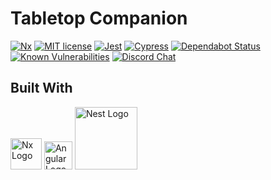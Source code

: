 # Tabletop Companion

[![Nx](https://img.shields.io/badge/Built%20With-Nx-blueviolet.svg?style=plastic)](https://nx.dev/getting-started/what-is-nx)
[![MIT license](https://img.shields.io/badge/License-MIT-brightgreen.svg?style=plastic)](http://opensource.org/licenses/MIT)
[![Jest](https://img.shields.io/badge/Tested%20With-Jest-maroon.svg?style=plastic)](https://jestjs.io)
[![Cypress](https://img.shields.io/badge/Tested%20With-Cypress-2e3138.svg?style=plastic)](https://www.cypress.io)
[![Dependabot Status](https://api.dependabot.com/badges/status?host=github&repo=jmcdo29/zeldaPlay)](https://dependabot.com)
[![Known Vulnerabilities](https://snyk.io/test/github/jmcdo29/zeldaPlay/badge.svg?targetFile=package.json)](https://snyk.io/test/github/jmcdo29/zeldaPlay?targetFile=package.json)
[![Discord Chat](https://img.shields.io/badge/chat%20on-Discord-blue.svg?style=plastic)](https://discord.gg/hGuDEgG 'Discord Chat')

## Built With

<a href="https://https://nx.dev/getting-started/what-is-nx" align="left"><img src="https://raw.githubusercontent.com/nrwl/nx/master/nx-logo.png" width="50" alt="Nx Logo"></a>
<a href="https://angular.io"><img src="https://angular.io/assets/images/logos/angular/angular.svg" width=45 alt="Angular Logo"></a>
<a href="https://docs.nestjs.com"><img src="https://d33wubrfki0l68.cloudfront.net/49c2be6f2607b5c12dd27f8ecc8521723447975d/f05c5/logo-small.cbbeba89.svg" width=100 alt="Nest Logo"></a>
